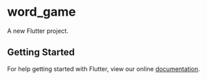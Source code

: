 # word_game

A new Flutter project.

## Getting Started

For help getting started with Flutter, view our online
[documentation](https://flutter.io/).
